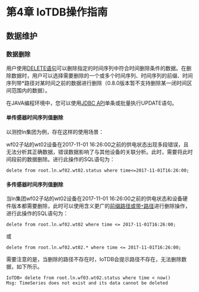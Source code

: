 <!--

    Licensed to the Apache Software Foundation (ASF) under one
    or more contributor license agreements.  See the NOTICE file
    distributed with this work for additional information
    regarding copyright ownership.  The ASF licenses this file
    to you under the Apache License, Version 2.0 (the
    "License"); you may not use this file except in compliance
    with the License.  You may obtain a copy of the License at

        http://www.apache.org/licenses/LICENSE-2.0

    Unless required by applicable law or agreed to in writing,
    software distributed under the License is distributed on an
    "AS IS" BASIS, WITHOUT WARRANTIES OR CONDITIONS OF ANY
    KIND, either express or implied.  See the License for the
    specific language governing permissions and limitations
    under the License.

-->

# 第4章 IoTDB操作指南

## 数据维护

<!-- > 

### 数据更新

用户使用[UPDATE语句](/#/Documents/0.8.0/chap5/sec1)可以更新指定的时间序列中一段时间的数据。在更新数据时，用户可以选择需要更新的一个时间序列（0.8.0版本暂不支持多个时间序列的更新）并指定更新某个时间点或时间段的数据（0.8.0版本必须有时间过滤条件）。

在JAVA编程环境中，您可以使用[JDBC API](/#/Documents/0.8.0/chap6/sec1)单条或批量执行UPDATE语句。

#### 单传感器时间序列值更新

以测控ln集团wf02子站wt02设备供电状态为例，存在这样的使用场景：

当数据接入并分析后，发现从2017-11-01 15:54:00到2017-11-01 16:00:00内的供电状态为true，但实际供电状态存在异常。需要将这段时间状态更新为false。进行此操作的SQL语句为：

```
update root.ln.wf02 SET wt02.status = false where time <=2017-11-01T16:00:00 and time >= 2017-11-01T15:54:00
```
需要注意的是，当更新数据类型与实际类型不符时，IoTDB会给出相应的错误提示：
```
IoTDB> update root.ln.wf02 set wt02.status = 1205 where time < now()
error: The BOOLEAN data type should be true/TRUE or false/FALSE
```
当更新的列不存在时，IoTDB给出没有存在的路径的错误提示：
```
IoTDB> update root.ln.wf02 set wt02.sta = false where time < now()
Msg: do not select any existing series
```
-->

### 数据删除

用户使用[DELETE语句](/#/Documents/progress/chap4/sec7)可以删除指定的时间序列中符合时间删除条件的数据。在删除数据时，用户可以选择需要删除的一个或多个时间序列、时间序列的前缀、时间序列带*路径对某时间之前的数据进行删除（0.8.0版本暂不支持删除某一闭时间区间范围内的数据）。

在JAVA编程环境中，您可以使用[JDBC API](/#/Documents/progress/chap6/sec1)单条或批量执行UPDATE语句。

#### 单传感器时间序列值删除

以测控ln集团为例，存在这样的使用场景：

wf02子站的wt02设备在2017-11-01 16:26:00之前的供电状态出现多段错误，且无法分析其正确数据，错误数据影响了与其他设备的关联分析。此时，需要将此时间段前的数据删除。进行此操作的SQL语句为：

```
delete from root.ln.wf02.wt02.status where time<=2017-11-01T16:26:00;
```

#### 多传感器时间序列值删除	

当ln集团wf02子站的wt02设备在2017-11-01 16:26:00之前的供电状态和设备硬件版本都需要删除，此时可以使用含义更广的[前缀路径或带`*`路径](/#/Documents/progress/chap2/sec1)进行删除操作，进行此操作的SQL语句为：

```
delete from root.ln.wf02.wt02 where time <= 2017-11-01T16:26:00;
```
或

```
delete from root.ln.wf02.wt02.* where time <= 2017-11-01T16:26:00;
```

需要注意的是，当删除的路径不存在时，IoTDB会提示路径不存在，无法删除数据，如下所示。
```
IoTDB> delete from root.ln.wf03.wt02.status where time < now()
Msg: TimeSeries does not exist and its data cannot be deleted
```
